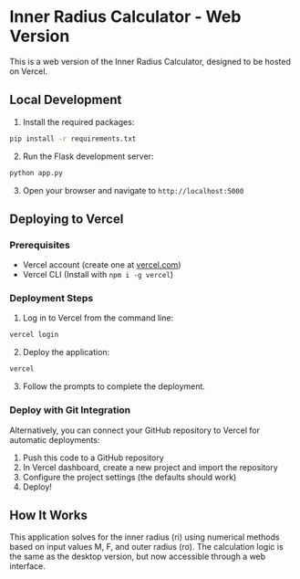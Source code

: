 # Inner Radius Calculator - Web Version

This is a web version of the Inner Radius Calculator, designed to be hosted on Vercel.

## Local Development

1. Install the required packages:

```bash
pip install -r requirements.txt
```

2. Run the Flask development server:

```bash
python app.py
```

3. Open your browser and navigate to `http://localhost:5000`

## Deploying to Vercel

### Prerequisites

- Vercel account (create one at [vercel.com](https://vercel.com))
- Vercel CLI (Install with `npm i -g vercel`)

### Deployment Steps

1. Log in to Vercel from the command line:

```bash
vercel login
```

2. Deploy the application:

```bash
vercel
```

3. Follow the prompts to complete the deployment.

### Deploy with Git Integration

Alternatively, you can connect your GitHub repository to Vercel for automatic deployments:

1. Push this code to a GitHub repository
2. In Vercel dashboard, create a new project and import the repository
3. Configure the project settings (the defaults should work)
4. Deploy!

## How It Works

This application solves for the inner radius (ri) using numerical methods based on input values M, F, and outer radius (ro). The calculation logic is the same as the desktop version, but now accessible through a web interface.
